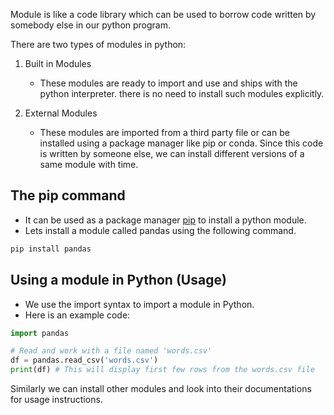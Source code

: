 Module is like a code library which can be used to borrow code written by somebody else in our python program.

There are two types of modules in python:
1. Built in Modules
	- These modules are ready to import and use and ships with the python interpreter. there is no need to install such modules explicitly.

2. External Modules
	- These modules are imported from a third party file or can be installed using a package manager like pip or conda. Since this code is written by someone else, we can install different versions of a same module with time.

## The pip command
   - It can be used as a package manager [pip](https://pip.pypa.io/en/stable/) to install a python module.
   - Lets install a module called pandas using the following command.
```python
pip install pandas
```

## Using a module in Python (Usage)
   - We use the import syntax to import a module in Python.
   - Here is an example code:
```python
import pandas

# Read and work with a file named 'words.csv'
df = pandas.read_csv('words.csv')
print(df) # This will display first few rows from the words.csv file
```
Similarly we can install other modules and look into their documentations for usage instructions.